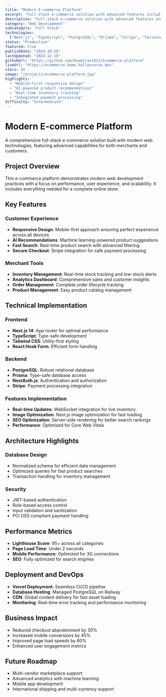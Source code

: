```yaml
---
title: "Modern E-commerce Platform"
excerpt: "Full-stack e-commerce solution with advanced features including real-time inventory management and AI-powered recommendations."
description: "Full-stack e-commerce solution with advanced features including real-time inventory management, AI-powered recommendations, and comprehensive analytics dashboard."
category: "Web Development"
subcategory: "Full Stack"
technologies:
  ["Next.js", "TypeScript", "PostgreSQL", "Prisma", "Stripe", "Tailwind CSS"]
status: "Production"
featured: true
publishDate: "2024-10-20"
lastUpdated: "2024-12-18"
githubUrl: "https://github.com/hieptran1812/ecommerce-platform"
liveUrl: "https://ecommerce-demo.halleyverse.dev"
stars: 89
image: "/projects/ecommerce-platform.jpg"
highlights:
  - "Mobile-first responsive design"
  - "AI-powered product recommendations"
  - "Real-time inventory tracking"
  - "Integrated payment processing"
difficulty: "Intermediate"
---
```


# Modern E-commerce Platform

A comprehensive full-stack e-commerce solution built with modern web technologies, featuring advanced capabilities for both merchants and customers.

## Project Overview

This e-commerce platform demonstrates modern web development practices with a focus on performance, user experience, and scalability. It includes everything needed for a complete online store.

## Key Features

### Customer Experience

- **Responsive Design**: Mobile-first approach ensuring perfect experience across all devices
- **AI Recommendations**: Machine learning-powered product suggestions
- **Fast Search**: Real-time product search with advanced filtering
- **Secure Checkout**: Stripe integration for safe payment processing

### Merchant Tools

- **Inventory Management**: Real-time stock tracking and low-stock alerts
- **Analytics Dashboard**: Comprehensive sales and customer insights
- **Order Management**: Complete order lifecycle tracking
- **Product Management**: Easy product catalog management

## Technical Implementation

### Frontend

- **Next.js 14**: App router for optimal performance
- **TypeScript**: Type-safe development
- **Tailwind CSS**: Utility-first styling
- **React Hook Form**: Efficient form handling

### Backend

- **PostgreSQL**: Robust relational database
- **Prisma**: Type-safe database access
- **NextAuth.js**: Authentication and authorization
- **Stripe**: Payment processing integration

### Features Implementation

- **Real-time Updates**: WebSocket integration for live inventory
- **Image Optimization**: Next.js image optimization for fast loading
- **SEO Optimization**: Server-side rendering for better search rankings
- **Performance**: Optimized for Core Web Vitals

## Architecture Highlights

### Database Design

- Normalized schema for efficient data management
- Optimized queries for fast product searches
- Transaction handling for inventory management

### Security

- JWT-based authentication
- Role-based access control
- Input validation and sanitization
- PCI DSS compliant payment handling

## Performance Metrics

- **Lighthouse Score**: 95+ across all categories
- **Page Load Time**: Under 2 seconds
- **Mobile Performance**: Optimized for 3G connections
- **SEO**: Fully optimized for search engines

## Deployment and DevOps

- **Vercel Deployment**: Seamless CI/CD pipeline
- **Database Hosting**: Managed PostgreSQL on Railway
- **CDN**: Global content delivery for fast asset loading
- **Monitoring**: Real-time error tracking and performance monitoring

## Business Impact

- Reduced checkout abandonment by 30%
- Increased mobile conversions by 45%
- Improved page load speeds by 60%
- Enhanced user engagement metrics

## Future Roadmap

- Multi-vendor marketplace support
- Advanced analytics with machine learning
- Mobile app development
- International shipping and multi-currency support
